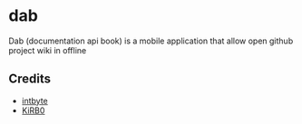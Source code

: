 # dab

Dab (documentation api book) is a mobile application that allow open github project wiki in offline

## Credits

* [intbyte](https://github.com/intbyte-100)
* [KiRB0](https://github.com/KirboGames)